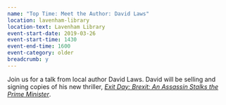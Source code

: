 ```yaml
---
name: "Top Time: Meet the Author: David Laws"
location: lavenham-library
location-text: Lavenham Library
event-start-date: 2019-03-26
event-start-time: 1430
event-end-time: 1600
event-category: older
breadcrumb: y
---
```


Join us for a talk from local author David Laws. David will be selling and signing copies of his new thriller, [<cite>Exit Day: Brexit: An Assassin Stalks the Prime Minister</cite>](https://suffolk.spydus.co.uk/cgi-bin/spydus.exe/ENQ/OPAC/BIBENQ?BRN=2500148).

